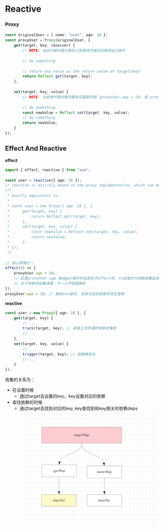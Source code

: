 # Reactive

### Proxy
```typescript
const originalUser = { name: "user", age: 10 };
const proxyUser = Proxy(originalUser, {
    get(target, key, receiver) {
        // NOTE: 当访问被代理对象的人和属性时候将会触发get操作

        // do something

        // return any value as the return value of target[key]
        return Reflect.get(target, key);
    },

    set(target, key, value) {
        // NOTE: 当给被代理对象的属性设置新的值（proxyUser.age = 10; 或 proxyUser.age++）时候触发set行为

        // do something
        const newValue = Reflect.set(target, key, value);
        // do something
        return newValue;
    }
});
```

## Effect And Reactive
**effect**
```typescript
import { effect, reactive } from "vue";

const user = reactive({ age: 10 });
// reactive is entirely based on the proxy implementation, which can be understood as the above proxy
/**
 * Exactly equivalent to：
 * 
 * const user = new Proxy({ age: 10 }, {
 *      get(target, key) { 
 *          return Reflect.get(target, key);
 *      },
 *      set(target, key, value) {
 *          const newValue = Reflect.set(target, key, value);
 *          return newValue;
 *      };
 * });
 */

// 核心原理之一
effect(() => { 
    proxyUser.age + 10;
    // 这里proxyUser.age 触发get操作并且是处于effect中, fn会被作为依赖收集起来
    // 关于依赖项收集请看：下一小节依赖解析
});
proxyUser.age = 10; // 触发set操作, 派发对应的依赖项发生更新
```
**reactive**
```typescript
const user = new Proxy({ age: 10 }, {
    get(target, key) { 
        // ...
        track(target, key); // 就是上方所谓的依赖收集处
        // ...
    },
    set(target, key, value) {
        // ...
        trigger(target, key); // 依赖触发处
        // ...
    }
});

```
收集的关系为：
- 在设置时候
    - 通过target去设置的key，key设置对应的依赖
- 查找依赖的时候
    - 通过target去找到对应的key, key查找到和key相关的依赖deps
    ![](./docs/images/21656762245_.pic.jpg)